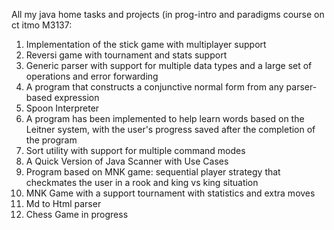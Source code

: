 All my java home tasks and projects (in prog-intro and paradigms course on ct itmo M3137:
1) Implementation of the stick game with multiplayer support
2) Reversi game with tournament and stats support
3) Generic parser with support for multiple data types and a large set of operations and error forwarding
4) A program that constructs a conjunctive normal form from any parser-based expression
5) Spoon Interpreter
6) A program has been implemented to help learn words based on the Leitner system, with the user's progress saved after the completion of the program
7) Sort utility with support for multiple command modes
8) A Quick Version of Java Scanner with Use Cases
9) Program based on MNK game: sequential player strategy that checkmates the user in a rook and king vs king situation 
10) MNK Game with a support tournament with statistics and extra moves
11) Md to Html parser
12) Chess Game in progress
